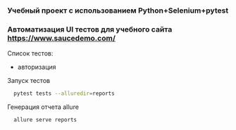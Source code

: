 ### Учебный проект c использованием Python+Selenium+pytest
### Автоматизация UI тестов для учебного сайта https://www.saucedemo.com/

Список тестов:
- авторизация

Запуск тестов

```bash
  pytest tests --alluredir=reports
```

Генерация отчета allure

```bash 
  allure serve reports
```